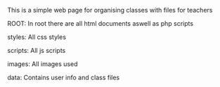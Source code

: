 This is a simple web page for organising classes with files for teachers

ROOT:
In root there are all html documents aswell as php scripts

styles:
All css styles

scripts:
All js scripts

images:
All images used

data:
Contains user info and class files

